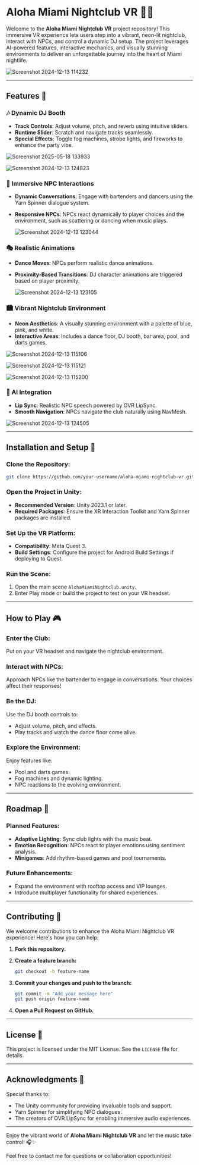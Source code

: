 # Aloha Miami Nightclub VR 🎵✨

Welcome to the **Aloha Miami Nightclub VR** project repository! This immersive VR experience lets users step into a vibrant, neon-lit nightclub, interact with NPCs, and control a dynamic DJ setup. The project leverages AI-powered features, interactive mechanics, and visually stunning environments to deliver an unforgettable journey into the heart of Miami nightlife.

![Screenshot 2024-12-13 114232](https://github.com/user-attachments/assets/bb23abbd-e842-4c65-9e0f-6b219cfe337f)


---

## Features 🌟

### 🎶 Dynamic DJ Booth

* **Track Controls**: Adjust volume, pitch, and reverb using intuitive sliders.
* **Runtime Slider**: Scratch and navigate tracks seamlessly.
* **Special Effects**: Toggle fog machines, strobe lights, and fireworks to enhance the party vibe.

![Screenshot 2025-05-18 133933](https://github.com/user-attachments/assets/00264fc5-420e-4a27-8c49-e9230df5c058)


![Screenshot 2024-12-13 124823](https://github.com/user-attachments/assets/b90243e6-983a-4017-a704-f8dd50f020a4)


### 🕺 Immersive NPC Interactions

* **Dynamic Conversations**: Engage with bartenders and dancers using the Yarn Spinner dialogue system.
* **Responsive NPCs**: NPCs react dynamically to player choices and the environment, such as scattering or dancing when music plays.

  ![Screenshot 2024-12-13 123044](https://github.com/user-attachments/assets/02d32f5f-b699-476e-886d-047a3388e285)


### 🎭 Realistic Animations

* **Dance Moves**: NPCs perform realistic dance animations.
* **Proximity-Based Transitions**: DJ character animations are triggered based on player proximity.

  ![Screenshot 2024-12-13 123105](https://github.com/user-attachments/assets/4fa30f3d-c3c6-48d1-932e-436b3b7c37c0)


### 🏙️ Vibrant Nightclub Environment

* **Neon Aesthetics**: A visually stunning environment with a palette of blue, pink, and white.
* **Interactive Areas**: Includes a dance floor, DJ booth, bar area, pool, and darts games.

![Screenshot 2024-12-13 115106](https://github.com/user-attachments/assets/2bfa4636-c0a2-4c21-b867-a6b13bc18b13)


![Screenshot 2024-12-13 115121](https://github.com/user-attachments/assets/ffed0ddc-8d97-4d19-ac80-a1fee8bccf0b)


![Screenshot 2024-12-13 115200](https://github.com/user-attachments/assets/9c367828-25a1-4c87-bd68-2e2356a610e3)



### 🤖 AI Integration

* **Lip Sync**: Realistic NPC speech powered by OVR LipSync.
* **Smooth Navigation**: NPCs navigate the club naturally using NavMesh.


![Screenshot 2024-12-13 124505](https://github.com/user-attachments/assets/a2767ccd-6fd2-42b0-80e2-6b32ebd8430a)

---

## Installation and Setup 🔧

### Clone the Repository:

```bash
git clone https://github.com/your-username/aloha-miami-nightclub-vr.git
```

### Open the Project in Unity:

* **Recommended Version**: Unity 2023.1 or later.
* **Required Packages**: Ensure the XR Interaction Toolkit and Yarn Spinner packages are installed.

### Set Up the VR Platform:

* **Compatibility**: Meta Quest 3.
* **Build Settings**: Configure the project for Android Build Settings if deploying to Quest.

### Run the Scene:

1. Open the main scene `AlohaMiamiNightclub.unity`.
2. Enter Play mode or build the project to test on your VR headset.

---

## How to Play 🎮

### Enter the Club:

Put on your VR headset and navigate the nightclub environment.

### Interact with NPCs:

Approach NPCs like the bartender to engage in conversations. Your choices affect their responses!

### Be the DJ:

Use the DJ booth controls to:

* Adjust volume, pitch, and effects.
* Play tracks and watch the dance floor come alive.

### Explore the Environment:

Enjoy features like:

* Pool and darts games.
* Fog machines and dynamic lighting.
* NPC reactions to the evolving environment.

---

## Roadmap 🚀

### Planned Features:

* **Adaptive Lighting**: Sync club lights with the music beat.
* **Emotion Recognition**: NPCs react to player emotions using sentiment analysis.
* **Minigames**: Add rhythm-based games and pool tournaments.

### Future Enhancements:

* Expand the environment with rooftop access and VIP lounges.
* Introduce multiplayer functionality for shared experiences.

---

## Contributing 🤝

We welcome contributions to enhance the Aloha Miami Nightclub VR experience! Here's how you can help:

1. **Fork this repository.**
2. **Create a feature branch:**

   ```bash
   git checkout -b feature-name
   ```
3. **Commit your changes and push to the branch:**

   ```bash
   git commit -m "Add your message here"
   git push origin feature-name
   ```
4. **Open a Pull Request on GitHub.**

---

## License 📜

This project is licensed under the MIT License. See the `LICENSE` file for details.

---

## Acknowledgments 💖

Special thanks to:

* The Unity community for providing invaluable tools and support.
* Yarn Spinner for simplifying NPC dialogues.
* The creators of OVR LipSync for enabling immersive audio experiences.

---

Enjoy the vibrant world of **Aloha Miami Nightclub VR** and let the music take control! 🎧✨

Feel free to contact me for questions or collaboration opportunities!
